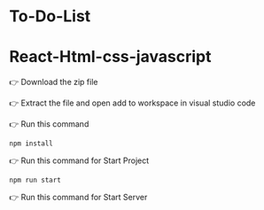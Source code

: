# To-Do-List
# React-Html-css-javascript

👉 Download the zip file

👉 Extract the file and open add to workspace  in visual studio code

👉 Run this command
  
    npm install

👉 Run this command for Start Project
  
    npm run start

👉 Run this command for Start Server
  
